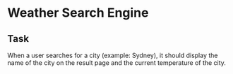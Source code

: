 # Weather Search Engine

## Task

When a user searches for a city (example: Sydney), it should display the name of the city on the result page and the current temperature of the city.
